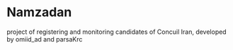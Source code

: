 # Namzadan
project of registering and monitoring candidates of Concuil Iran,
developed by omiid_ad and parsaKrc
